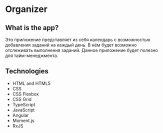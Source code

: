 # Organizer

## What is the app?
Это приложение представляет из себя календарь с возможностью добавления заданий на каждый день. В нём будет возможно отслеживать выполнения заданий.
Данное приложение будет полезно для тайм-менеджмента.

## Technologies 
- HTML and HTML5
- CSS
- CSS Flexbox
- CSS Grid
- TypeScript
- JavaScript
- Angular
- Moment.js
- RxJS